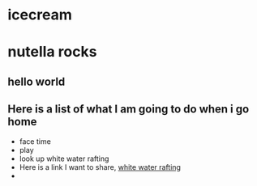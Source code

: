 # icecream
# nutella rocks
## hello world
## Here is a list of what I am going to do when i go home
- face time
- play
- look up white water rafting 
- Here is a link I want to share, [white water rafting](https://www.google.com/search?q=white+water+rafting&espv=2&biw=1920&bih=1008&source=lnms&tbm=isch&sa=X&ved=0ahUKEwjf7fLUz5HOAhWIbB4KHRQgCqYQ_AUIBygC)
- 
